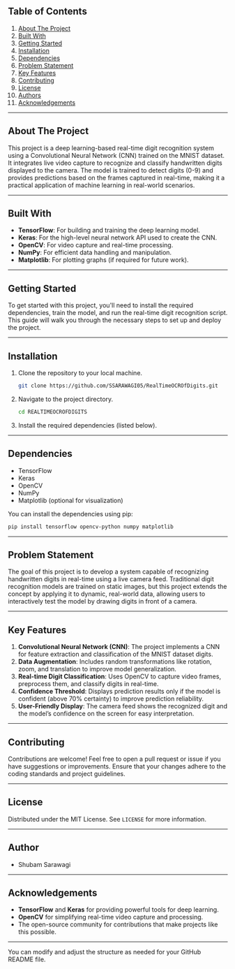 ## Table of Contents
1. [About The Project](#about-the-project)
2. [Built With](#built-with)
3. [Getting Started](#getting-started)
4. [Installation](#installation)
5. [Dependencies](#dependencies)
6. [Problem Statement](#problem-statement)
7. [Key Features](#key-features)
8. [Contributing](#contributing)
9. [License](#license)
10. [Authors](#authors)
11. [Acknowledgements](#acknowledgements)

---

## About The Project
This project is a deep learning-based real-time digit recognition system using a Convolutional Neural Network (CNN) trained on the MNIST dataset. It integrates live video capture to recognize and classify handwritten digits displayed to the camera. The model is trained to detect digits (0-9) and provides predictions based on the frames captured in real-time, making it a practical application of machine learning in real-world scenarios.

---

## Built With
- **TensorFlow**: For building and training the deep learning model.
- **Keras**: For the high-level neural network API used to create the CNN.
- **OpenCV**: For video capture and real-time processing.
- **NumPy**: For efficient data handling and manipulation.
- **Matplotlib**: For plotting graphs (if required for future work).

---

## Getting Started
To get started with this project, you'll need to install the required dependencies, train the model, and run the real-time digit recognition script. This guide will walk you through the necessary steps to set up and deploy the project.

---

## Installation
1. Clone the repository to your local machine.
   ```bash
   git clone https://github.com/SSARAWAGI05/RealTimeOCROfDigits.git
   ```
2. Navigate to the project directory.
   ```bash
   cd REALTIMEOCROFDIGITS
   ```
3. Install the required dependencies (listed below).

---

## Dependencies
- TensorFlow
- Keras
- OpenCV
- NumPy
- Matplotlib (optional for visualization)
   
You can install the dependencies using pip:
```bash
pip install tensorflow opencv-python numpy matplotlib
```

---

## Problem Statement
The goal of this project is to develop a system capable of recognizing handwritten digits in real-time using a live camera feed. Traditional digit recognition models are trained on static images, but this project extends the concept by applying it to dynamic, real-world data, allowing users to interactively test the model by drawing digits in front of a camera.

---

## Key Features
1. **Convolutional Neural Network (CNN)**: The project implements a CNN for feature extraction and classification of the MNIST dataset digits.
2. **Data Augmentation**: Includes random transformations like rotation, zoom, and translation to improve model generalization.
3. **Real-time Digit Classification**: Uses OpenCV to capture video frames, preprocess them, and classify digits in real-time.
4. **Confidence Threshold**: Displays prediction results only if the model is confident (above 70% certainty) to improve prediction reliability.
5. **User-Friendly Display**: The camera feed shows the recognized digit and the model’s confidence on the screen for easy interpretation.

---

## Contributing
Contributions are welcome! Feel free to open a pull request or issue if you have suggestions or improvements. Ensure that your changes adhere to the coding standards and project guidelines.

---

## License
Distributed under the MIT License. See `LICENSE` for more information.

---

## Author
- Shubam Sarawagi

---

## Acknowledgements
- **TensorFlow** and **Keras** for providing powerful tools for deep learning.
- **OpenCV** for simplifying real-time video capture and processing.
- The open-source community for contributions that make projects like this possible.

---

You can modify and adjust the structure as needed for your GitHub README file.
